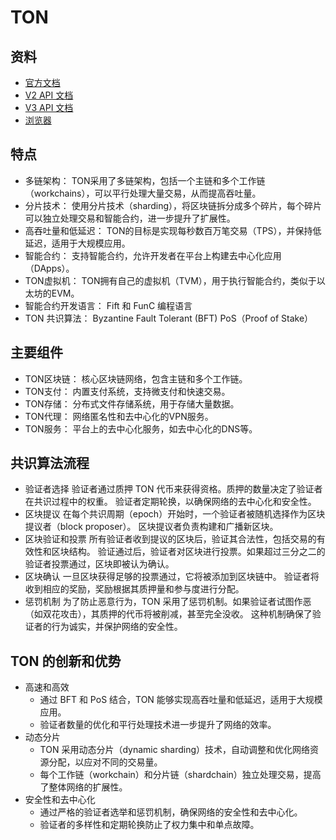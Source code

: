 # TON

## 资料
- [官方文档](https://docs.ton.org/)
- [V2 API 文档](https://toncenter.com/api/v2/#/)
- [V3 API 文档](https://toncenter.com/api/v3/)
- [浏览器](https://tonscan.org/)

## 特点
- 多链架构： TON采用了多链架构，包括一个主链和多个工作链（workchains），可以平行处理大量交易，从而提高吞吐量。
- 分片技术： 使用分片技术（sharding），将区块链拆分成多个碎片，每个碎片可以独立处理交易和智能合约，进一步提升了扩展性。
- 高吞吐量和低延迟： TON的目标是实现每秒数百万笔交易（TPS），并保持低延迟，适用于大规模应用。
- 智能合约： 支持智能合约，允许开发者在平台上构建去中心化应用（DApps）。
- TON虚拟机： TON拥有自己的虚拟机（TVM），用于执行智能合约，类似于以太坊的EVM。
- 智能合约开发语言： Fift 和 FunC 编程语言
- TON 共识算法： Byzantine Fault Tolerant (BFT) PoS（Proof of Stake）

## 主要组件
- TON区块链： 核心区块链网络，包含主链和多个工作链。
- TON支付： 内置支付系统，支持微支付和快速交易。
- TON存储： 分布式文件存储系统，用于存储大量数据。
- TON代理： 网络匿名性和去中心化的VPN服务。
- TON服务： 平台上的去中心化服务，如去中心化的DNS等。

## 共识算法流程
- 验证者选择
验证者通过质押 TON 代币来获得资格。质押的数量决定了验证者在共识过程中的权重。
验证者定期轮换，以确保网络的去中心化和安全性。
- 区块提议
在每个共识周期（epoch）开始时，一个验证者被随机选择作为区块提议者（block proposer）。
区块提议者负责构建和广播新区块。
- 区块验证和投票
所有验证者收到提议的区块后，验证其合法性，包括交易的有效性和区块结构。
验证通过后，验证者对区块进行投票。如果超过三分之二的验证者投票通过，区块即被认为确认。
- 区块确认
一旦区块获得足够的投票通过，它将被添加到区块链中。
验证者将收到相应的奖励，奖励根据其质押量和参与度进行分配。
- 惩罚机制
为了防止恶意行为，TON 采用了惩罚机制。如果验证者试图作恶（如双花攻击），其质押的代币将被削减，甚至完全没收。
这种机制确保了验证者的行为诚实，并保护网络的安全性。

## TON 的创新和优势
- 高速和高效
  - 通过 BFT 和 PoS 结合，TON 能够实现高吞吐量和低延迟，适用于大规模应用。
  - 验证者数量的优化和平行处理技术进一步提升了网络的效率。
- 动态分片
  - TON 采用动态分片（dynamic sharding）技术，自动调整和优化网络资源分配，以应对不同的交易量。
  - 每个工作链（workchain）和分片链（shardchain）独立处理交易，提高了整体网络的扩展性。
- 安全性和去中心化
  - 通过严格的验证者选举和惩罚机制，确保网络的安全性和去中心化。
  - 验证者的多样性和定期轮换防止了权力集中和单点故障。